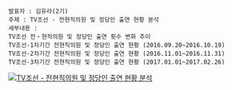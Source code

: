 ```
발표자 : 김유라(2기)
주제 : TV조선 - 전현직의원 및 정당인 출연 현황 분석
세부내용 :
TV조선 전‧현직의원 및 정당인 출연 횟수 변화 추이
TV조선-1차기간 전현직의원 및 정당인 출연 현황 (2016.09.20~2016.10.19)
TV조선-2차기간 전현직의원 및 정당인 출연 현황 (2016.11.01~2016.11.31)
TV조선-3차기간 전현직의원 및 정당인 출연 현황 (2017.01.01~2017.02.26)
```

<div class='tableauPlaceholder' id='viz1520561669831' style='position: relative'><noscript><a href='#'><img alt='TV조선 - 전현직의원 및 정당인 출연 현황 분석 ' src='https:&#47;&#47;public.tableau.com&#47;static&#47;images&#47;TV&#47;TV_1_2&#47;TV-&#47;1_rss.png' style='border: none' /></a></noscript><object class='tableauViz'  style='display:none;'><param name='host_url' value='https%3A%2F%2Fpublic.tableau.com%2F' /> <param name='embed_code_version' value='3' /> <param name='path' value='views&#47;TV_1_2&#47;TV-?:embed=y&amp;:display_count=y' /> <param name='toolbar' value='no' /><param name='static_image' value='https:&#47;&#47;public.tableau.com&#47;static&#47;images&#47;TV&#47;TV_1_2&#47;TV-&#47;1.png' /> <param name='animate_transition' value='yes' /><param name='display_static_image' value='yes' /><param name='display_spinner' value='yes' /><param name='display_overlay' value='yes' /><param name='display_count' value='yes' /></object></div>                <script type='text/javascript'>                    var divElement = document.getElementById('viz1520561669831');                    var vizElement = divElement.getElementsByTagName('object')[0];                    vizElement.style.width='1016px';vizElement.style.height='991px';                    var scriptElement = document.createElement('script');                    scriptElement.src = 'https://public.tableau.com/javascripts/api/viz_v1.js';                    vizElement.parentNode.insertBefore(scriptElement, vizElement);                </script>